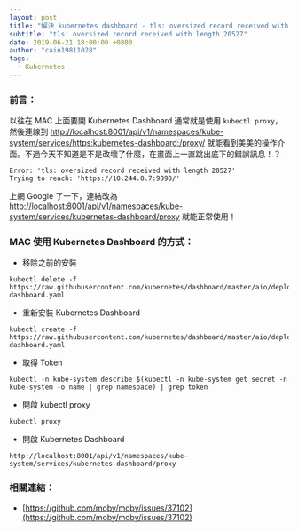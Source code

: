 ```yaml
---
layout: post
title: "解決 kubernetes dashboard - tls: oversized record received with length 20527 的錯誤"
subtitle: "tls: oversized record received with length 20527"
date: 2019-06-21 18:00:00 +0800
author: "cain19811028"
tags:
  - Kubernetes
---
```


### 前言：

以往在 MAC 上面要開 Kubernetes Dashboard 通常就是使用 `kubectl proxy`，然後連線到 [http://localhost:8001/api/v1/namespaces/kube-system/services/https:kubernetes-dashboard:/proxy/](http://localhost:8001/api/v1/namespaces/kube-system/services/https:kubernetes-dashboard:/proxy/) 就能看到美美的操作介面。不過今天不知道是不是改壞了什麼，在畫面上一直跳出底下的錯誤訊息！？

```
Error: 'tls: oversized record received with length 20527'
Trying to reach: 'https://10.244.0.7:9090/'
```

上網 Google 了一下，連結改為 [http://localhost:8001/api/v1/namespaces/kube-system/services/kubernetes-dashboard/proxy](http://localhost:8001/api/v1/namespaces/kube-system/services/kubernetes-dashboard/proxy) 就能正常使用！

### MAC 使用 Kubernetes Dashboard 的方式：

 - 移除之前的安裝
```
kubectl delete -f https://raw.githubusercontent.com/kubernetes/dashboard/master/aio/deploy/recommended/kubernetes-dashboard.yaml
```

 - 重新安裝 Kubernetes Dashboard
```
kubectl create -f https://raw.githubusercontent.com/kubernetes/dashboard/master/aio/deploy/recommended/kubernetes-dashboard.yaml
```

 - 取得 Token
```
kubectl -n kube-system describe $(kubectl -n kube-system get secret -n kube-system -o name | grep namespace) | grep token
```

 - 開啟 kubectl proxy
```
kubectl proxy
```

 - 開啟 Kubernetes Dashboard
```
http://localhost:8001/api/v1/namespaces/kube-system/services/kubernetes-dashboard/proxy
```

### 相關連結：

 - [https://github.com/moby/moby/issues/37102](https://github.com/moby/moby/issues/37102)
